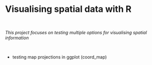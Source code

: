 # Visualising spatial data with R

<br>

_This project focuses on testing multiple options for visualising spatial information_

<br>

- testing map projections in ggplot (coord_map)
